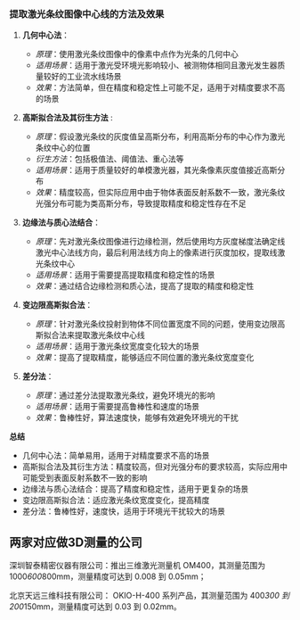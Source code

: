 
### 提取激光条纹图像中心线的方法及效果

1. **几何中心法**：<br>
   - *原理*：使用激光条纹图像中的像素中点作为光条的几何中心<br>
   - *适用场景*：适用于激光受环境光影响较小、被测物体相同且激光发生器质量较好的工业流水线场景<br>
   - *效果*：方法简单，但在精度和稳定性上可能不足，适用于对精度要求不高的场景<br>

2. **高斯拟合法及其衍生方法** :<br>
   - *原理*：假设激光条纹的灰度值呈高斯分布，利用高斯分布的中心作为激光条纹中心的位置<br>
   - *衍生方法*：包括极值法、阈值法、重心法等 <br>
   - *适用场景*：适用于质量较好的单模激光器，其光条像素灰度值接近高斯分布<br>
   - *效果*：精度较高，但实际应用中由于物体表面反射系数不一致，激光条纹光强分布可能为类高斯分布，导致提取精度和稳定性存在不足<br>

3. **边缘法与质心法结合**：
   - *原理*：先对激光条纹图像进行边缘检测，然后使用均方灰度梯度法确定线激光中心法线方向，最后利用法线方向上的像素进行灰度加权，提取线激光条纹中心<br>
   - *适用场景*：适用于需要提高提取精度和稳定性的场景<br>
   - *效果*：通过结合边缘检测和质心法，提高了提取的精度和稳定性<br>

4. **变边限高斯拟合法**：
   - *原理*：针对激光条纹投射到物体不同位置宽度不同的问题，使用变边限高斯拟合法来提取激光条纹中心线<br>
   - *适用场景*：适用于激光条纹宽度变化较大的场景<br>
   - *效果*：提高了提取精度，能够适应不同位置的激光条纹宽度变化<br>

5. **差分法**：
   - *原理*：通过差分法提取激光条纹，避免环境光的影响<br>
   - *适用场景*：适用于需要提高鲁棒性和速度的场景<br>
   - *效果*：鲁棒性好，算法速度快，能够有效避免环境光的干扰<br>

**总结** <br>
- 几何中心法：简单易用，适用于对精度要求不高的场景<br>
- 高斯拟合法及其衍生方法：精度较高，但对光强分布的要求较高，实际应用中可能受到表面反射系数不一致的影响<br>
- 边缘法与质心法结合：提高了精度和稳定性，适用于更复杂的场景<br>
- 变边限高斯拟合法：适应激光条纹宽度变化，提高精度<br>
- 差分法：鲁棒性好，速度快，适用于环境光干扰较大的场景<br>















## 两家对应做3D测量的公司

深圳智泰精密仪器有限公司：推出三维激光测量机 OM400，其测量范围为 1000*600*800mm，测量精度可达到 0.008 到 0.05mm；

北京天远三维科技有限公司： OKIO-H-400 系列产品，其测量范围为 400*300 到 200*150mm，测量精度可达到 0.03 到 0.02mm。
